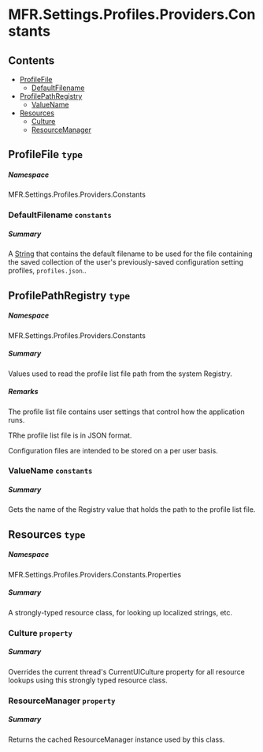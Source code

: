 <a name='assembly'></a>
# MFR.Settings.Profiles.Providers.Constants

## Contents

- [ProfileFile](#T-MFR-Settings-Profiles-Providers-Constants-ProfileFile 'MFR.Settings.Profiles.Providers.Constants.ProfileFile')
  - [DefaultFilename](#F-MFR-Settings-Profiles-Providers-Constants-ProfileFile-DefaultFilename 'MFR.Settings.Profiles.Providers.Constants.ProfileFile.DefaultFilename')
- [ProfilePathRegistry](#T-MFR-Settings-Profiles-Providers-Constants-ProfilePathRegistry 'MFR.Settings.Profiles.Providers.Constants.ProfilePathRegistry')
  - [ValueName](#F-MFR-Settings-Profiles-Providers-Constants-ProfilePathRegistry-ValueName 'MFR.Settings.Profiles.Providers.Constants.ProfilePathRegistry.ValueName')
- [Resources](#T-MFR-Settings-Profiles-Providers-Constants-Properties-Resources 'MFR.Settings.Profiles.Providers.Constants.Properties.Resources')
  - [Culture](#P-MFR-Settings-Profiles-Providers-Constants-Properties-Resources-Culture 'MFR.Settings.Profiles.Providers.Constants.Properties.Resources.Culture')
  - [ResourceManager](#P-MFR-Settings-Profiles-Providers-Constants-Properties-Resources-ResourceManager 'MFR.Settings.Profiles.Providers.Constants.Properties.Resources.ResourceManager')

<a name='T-MFR-Settings-Profiles-Providers-Constants-ProfileFile'></a>
## ProfileFile `type`

##### Namespace

MFR.Settings.Profiles.Providers.Constants

<a name='F-MFR-Settings-Profiles-Providers-Constants-ProfileFile-DefaultFilename'></a>
### DefaultFilename `constants`

##### Summary

A [String](http://msdn.microsoft.com/query/dev14.query?appId=Dev14IDEF1&l=EN-US&k=k:System.String 'System.String') that contains the default filename to be used
for the file containing the saved collection of the user's previously-saved
configuration setting profiles, `profiles.json`..

<a name='T-MFR-Settings-Profiles-Providers-Constants-ProfilePathRegistry'></a>
## ProfilePathRegistry `type`

##### Namespace

MFR.Settings.Profiles.Providers.Constants

##### Summary

Values used to read the profile list file path from the system Registry.

##### Remarks

The profile list file contains user settings that control how the
application runs.



TRhe profile list file is in JSON format.



Configuration files are intended to be stored on a per user basis.

<a name='F-MFR-Settings-Profiles-Providers-Constants-ProfilePathRegistry-ValueName'></a>
### ValueName `constants`

##### Summary

Gets the name of the Registry value that holds the path to the
profile list file.

<a name='T-MFR-Settings-Profiles-Providers-Constants-Properties-Resources'></a>
## Resources `type`

##### Namespace

MFR.Settings.Profiles.Providers.Constants.Properties

##### Summary

A strongly-typed resource class, for looking up localized strings, etc.

<a name='P-MFR-Settings-Profiles-Providers-Constants-Properties-Resources-Culture'></a>
### Culture `property`

##### Summary

Overrides the current thread's CurrentUICulture property for all
  resource lookups using this strongly typed resource class.

<a name='P-MFR-Settings-Profiles-Providers-Constants-Properties-Resources-ResourceManager'></a>
### ResourceManager `property`

##### Summary

Returns the cached ResourceManager instance used by this class.
